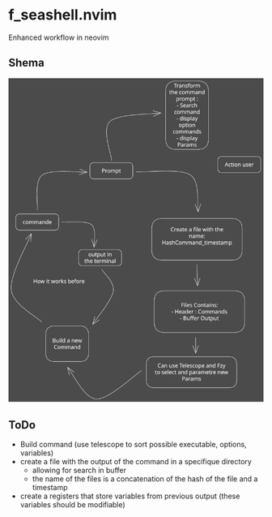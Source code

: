 # f_seashell.nvim

Enhanced workflow in neovim


## Shema

![Shema_loop](shema/F_seashell.svg)

## ToDo

- Build command (use telescope to sort possible executable, options, variables)
- create a file with the output of the command in a specifique directory
    - allowing for search in buffer
    - the name of the files is a concatenation of the hash of the file and a timestamp
- create a registers that store variables from previous output (these variables should be modifiable)
